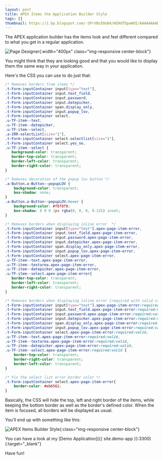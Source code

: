 ```yaml
---
layout: post
title: APEX Items the Application Builder Style
tags: []
thumbnail: https://1.bp.blogspot.com/-SPrVBcE0oB4/WZHdTOpaWdI/AAAAAAAABNY/vbl0o4eMA20eZtU1uOa6YmCatX7KHZn-ACLcBGAs/s72-c/Page%2BDesigner.png
---
```


The APEX application builder has the items look and feel different compared to what you get in a regular application.

![Page Designer](https://1.bp.blogspot.com/-SPrVBcE0oB4/WZHdTOpaWdI/AAAAAAAABNY/vbl0o4eMA20eZtU1uOa6YmCatX7KHZn-ACLcBGAs/s1600/Page%2BDesigner.png "Page Designer"){:width="400px" class="img-responsive center-block"}

You might think that they are looking good and that you would like to display them the same way in your application.

Here's the CSS you can use to do just that: 
```css
/* Removes borders from items */
.t-Form-inputContainer input[type="text"],
.t-Form-inputContainer input.text_field,
.t-Form-inputContainer input.password,
.t-Form-inputContainer input.datepicker,
.t-Form-inputContainer span.display_only,
.t-Form-inputContainer input.popup_lov,
.t-Form-inputContainer select,
.u-TF-item--text,
.u-TF-item--datepicker,
.u-TF-item--select,
.a-IRR-selectList[size="1"],
.t-Form-inputContainer select.selectlist[size="1"],
.t-Form-inputContainer select.yes_no,
.u-TF-item--select {
   background-color: transparent;
   border-top-color: transparent;
   border-left-color: transparent;
   border-right-color: transparent;
}

/* Removes decoration of the popup lov button */
.a-Button.a-Button--popupLOV {
    background-color: transparent;
    box-shadow: none;
}
.a-Button.a-Button--popupLOV:hover {
    background-color: #f8f8f8;
    box-shadow: 0 0 0 1px rgba(0, 0, 0, 0.125) inset;
}

/* Removes borders when displaying inline error  */
.t-Form-inputContainer input[type="text"].apex-page-item-error,
.t-Form-inputContainer input.text_field.apex-page-item-error,
.t-Form-inputContainer input.password.apex-page-item-error,
.t-Form-inputContainer input.datepicker.apex-page-item-error,
.t-Form-inputContainer span.display_only.apex-page-item-error,
.t-Form-inputContainer input.popup_lov.apex-page-item-error,
.t-Form-inputContainer select.apex-page-item-error,
.u-TF-item--text.apex-page-item-error,
.u-TF-item--textarea.apex-page-item-error,
.u-TF-item--datepicker.apex-page-item-error,
.u-TF-item--select.apex-page-item-error{
   border-top-color: transparent;
   border-left-color: transparent;
   border-right-color: transparent;
}

/* Removes borders when displaying inline error (required with valid state) */
.t-Form-inputContainer input[type="text"].apex-page-item-error:required:valid,
.t-Form-inputContainer input.text_field.apex-page-item-error:required:valid,
.t-Form-inputContainer input.password.apex-page-item-error:required:valid,
.t-Form-inputContainer input.datepicker.apex-page-item-error:required:valid,
.t-Form-inputContainer span.display_only.apex-page-item-error:required:valid,
.t-Form-inputContainer input.popup_lov.apex-page-item-error:required:valid,
.t-Form-inputContainer select.apex-page-item-error:required:valid,
.u-TF-item--text.apex-page-item-error:required:valid,
.u-TF-item--textarea.apex-page-item-error:required:valid,
.u-TF-item--datepicker.apex-page-item-error:required:valid,
.u-TF-item--select.apex-page-item-error:required:valid {
    border-top-color: transparent;
    border-right-color: transparent;
    border-left-color: transparent;
}

/* Fix the select list error border color */
.t-Form-inputContainer select.apex-page-item-error{
    border-color: #eb6562;
}
```

Basically, the CSS will hide the top, left and right border of the items, while keeping the bottom border as well as the border's defined color. When the item is focused, all borders will be displayed as usual.

You'll end up with something like this:

![APEX Items Builder Style](https://1.bp.blogspot.com/-ylAzf4XVjjI/WbL9e-uDK2I/AAAAAAAABb0/NS1VHGN4Ld0zfMyWlj_A4Zkrxb2Iw5AAgCLcBGAs/s1600/APEX_Items_Builder_Style.gif "APEX Items Builder Style"){:class="img-responsive center-block"}

You can have a look at my [Demo Application]({{ site.demo-app }}:3300){:target="_blank"}

Have fun!